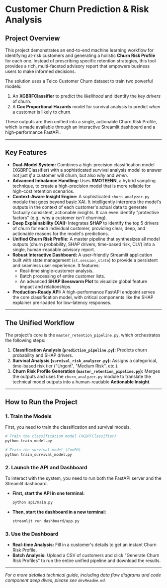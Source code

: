 # Customer Churn Prediction & Risk Analysis

## Project Overview

This project demonstrates an end-to-end machine learning workflow for identifying at-risk customers and generating a holistic **Churn Risk Profile** for each one. Instead of prescribing specific retention strategies, this tool provides a rich, multi-faceted advisory report that empowers business users to make informed decisions.

The solution uses a Telco Customer Churn dataset to train two powerful models:
1.  An **XGBRFClassifier** to predict the *likelihood* and identify the key *drivers* of churn.
2.  A **Cox Proportional Hazards** model for survival analysis to predict *when* a customer is likely to churn.

These outputs are then unified into a single, actionable Churn Risk Profile, which is made available through an interactive Streamlit dashboard and a high-performance FastAPI.

---

## Key Features

*   **Dual-Model System:** Combines a high-precision classification model (XGBRFClassifier) with a sophisticated survival analysis model to answer not just *if* a customer will churn, but also *why* and *when*.
*   **Advanced Imbalance Handling:** Uses **SMOTEENN**, a hybrid sampling technique, to create a high-precision model that is more reliable for high-cost retention scenarios.
*   **Context-Aware Insight Engine:** A sophisticated `churn_analyzer.py` module that goes beyond basic XAI. It intelligently interprets the model's outputs in the context of each customer's actual data to generate factually consistent, actionable insights. It can even identify "protective factors" (e.g., why a customer *isn't* churning).
*   **Deep Explainability (XAI):** Integrates **SHAP** to identify the top 5 drivers of churn for each individual customer, providing clear, deep, and actionable reasons for the model's predictions.
*   **Unified Churn Risk Profile:** A master pipeline that synthesizes all model outputs (churn probability, SHAP drivers, time-based risk, CLV) into a single, human-readable advisory report.
*   **Robust Interactive Dashboard:** A user-friendly Streamlit application built with state management (`st.session_state`) to provide a persistent and seamless user experience. It features:
    *   Real-time single-customer analysis.
    *   Batch processing of entire customer lists.
    *   An advanced **SHAP Beeswarm Plot** to visualize global feature impact and relationships.
*   **Production-Ready API:** A high-performance FastAPI endpoint serves the core classification model, with critical components like the SHAP explainer pre-loaded for low-latency responses.

---

## The Unified Workflow

The project's core is the `master_retention_pipeline.py`, which orchestrates the following steps:

1.  **Classification Analysis (`prediction_pipeline.py`):** Predicts churn probability and SHAP drivers.
2.  **Survival Analysis (`survival_risk_analyzer.py`):** Assigns a categorical, time-based risk tier ("Urgent", "Medium Risk", etc.).
3.  **Churn Risk Profile Generation (`master_retention_pipeline.py`):** Merges the outputs and uses the `churn_analyzer.py` module to translate the technical model outputs into a human-readable **Actionable Insight**.

---

## How to Run the Project

### 1. Train the Models
First, you need to train the classification and survival models.
```bash
# Train the classification model (XGBRFClassifier)
python train_model.py

# Train the survival model (CoxPH)
python train_survival_model.py
```

### 2. Launch the API and Dashboard
To interact with the system, you need to run both the FastAPI server and the Streamlit dashboard.

*   **First, start the API in one terminal:**
    ```bash
    python api/main.py
    ```
*   **Then, start the dashboard in a new terminal:**
    ```bash
    streamlit run dashboard/app.py
    ```

### 3. Use the Dashboard
*   **Real-time Analysis:** Fill in a customer's details to get an instant Churn Risk Profile.
*   **Batch Analysis:** Upload a CSV of customers and click "Generate Churn Risk Profiles" to run the entire unified pipeline and download the results.

---
*For a more detailed technical guide, including data flow diagrams and code component deep dives, please see `devReadme.md`.*
